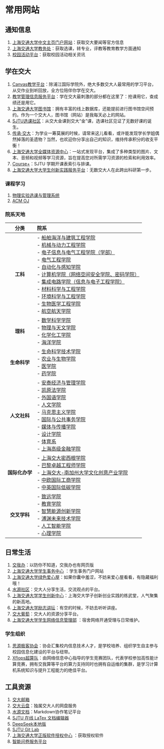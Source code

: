 # 常用网站
## 通知信息
1. [上海交通大学中文主页门户网站](https://www.sjtu.edu.cn/)：获取交大要闻等官方信息
2. [上海交通大学教务处](https://jwc.sjtu.edu.cn/)：获取选课，转专业，评教等教育教学方面通知
3. [校园活动平台](https://activity.sjtu.edu.cn/academic)：获取校园活动相关资讯

## 学在交大
1. [Canvas教学平台](https://oc.sjtu.edu.cn/)：除浦江国际学院外，绝大多数交大人最常用的学习平台，从交作业到听回放，全方位陪伴你学在交大。
2. [教学管理信息服务平台](https://i.sjtu.edu.cn/)：学在交大最刺激的部分都在这里了：抢课用它，查成绩还是用它。
3. [上海交通大学图书馆](https://www.lib.sjtu.edu.cn/f/main/index.shtml)：拥有丰富的线上数据库，还能提前进行图书馆空间预约。作为一个交大人，图书馆（网站）是我每天必上的网站。
4. [SJTU选课社区](https://course.sjtu.plus/)：从交大金课到交大“金”课，选课社区见证了无数好课的诞生。
5. [传承·交大](https://share.dyweb.sjtu.cn/)：为学业一筹莫展的时候，请常来这儿看看，或许能发现学长学姐偶然掉落的圣遗物？当然，也欢迎你分享出自己的知识，维持传承积分的收支平衡！
6. [上海交通大学全媒体资源中心](https://vlc.sjtu.edu.cn/)：一站式发现平台，集成了多种类型的图片、文本、音频和视频等学习资源，旨在提高您对所需学习资源的检索和利用效率。
7. [Course+](https://geek.sjtu.edu.cn/course-plus/)：SJTU 学期开课表索引与排课。
8. [上海交通大学大学生创新实践服务平台](https://prp.jwc.sjtu.edu.cn/)：无数交大人在此跨出科研第一步。
### 课程学习
1. [物理实验选课与管理系统](http://www.phycai.sjtu.edu.cn/)
2. [ACM OJ](https://acm.sjtu.edu.cn/OnlineJudge/)
### 院系天地
| 分类 | 院系 |
| :--: | :--- |
| **工科** | - [船舶海洋与建筑工程学院](https://naoce.sjtu.edu.cn) <br> - [机械与动力工程学院](https://me.sjtu.edu.cn) <br> - [电子信息与电气工程学院（学部）](https://www.seiee.sjtu.edu.cn) <br> - [电气工程学院](https://eei.sjtu.edu.cn/) <br> - [自动化与感知学院]() <br> - [计算机学院（网络空间安全学院、密码学院）]() <br> - [集成电路学院（信息与电子工程学院）](https://icisee.sjtu.edu.cn) <br> - [材料科学与工程学院](https://smse.sjtu.edu.cn) <br> - [环境科学与工程学院](https://sese.sjtu.edu.cn) <br> - [生物医学工程学院](https://bme.sjtu.edu.cn) <br> - [航空航天学院](https://www.aero.sjtu.edu.cn) |
| **理科** | - [数学科学学院](https://www.math.sjtu.edu.cn) <br> - [物理与天文学院](https://www.physics.sjtu.edu.cn) <br> - [化学化工学院](https://scce.sjtu.edu.cn) <br> - [海洋学院](https://soo.sjtu.edu.cn/) |
| **生命科学** | - [生命科学技术学院](https://life.sjtu.edu.cn) <br> - [农业与生物学院](https://www.agri.sjtu.edu.cn) <br> - [医学院](https://www.shsmu.edu.cn) <br> - [药学院](https://pharm.sjtu.edu.cn) |
| **人文社科** | - [安泰经济与管理学院](http.acem.sjtu.edu.cn) <br> - [凯原法学院](https://law.sjtu.edu.cn) <br> - [外国语学院](https://sfl.sjtu.edu.cn) <br> - [人文学院](https://shss.sjtu.edu.cn) <br> - [马克思主义学院](https://ma.sjtu.edu.cn/) <br> - [国际与公共事务学院](https://www.sipa.sjtu.edu.cn) <br> - [媒体与传播学院](https://smc.sjtu.edu.cn/) <br> - [设计学院](https://designschool.sjtu.edu.cn) <br> - [体育系](https://tiyuxi.sjtu.edu.cn) <br> - [上海高级金融学院](https://www.saif.sjtu.edu.cn) |
| **国际化办学** | - [上海交大密西根学院](https://www.ji.sjtu.edu.cn/) <br> - [巴黎卓越工程师学院](https://speit.sjtu.edu.cn) <br> - [上海交大-南加州大学文化创意产业学院](https://icci.sjtu.edu.cn) <br> - [中欧国际工商学院](https://cn.ceibs.edu) <br> - [中英国际低碳学院](https://lcc.sjtu.edu.cn) |
| **交叉学科** | - [致远学院](https://zhiyuan.sjtu.edu.cn) <br> - [教育学院](https://soe.sjtu.edu.cn/) <br> - [智慧能源创新学院](https://www.senergy.sjtu.edu.cn/) <br> - [溥渊未来技术学院](https://gift.sjtu.edu.cn/) <br> - [人工智能学院](https://soai.sjtu.edu.cn/) <br> - [心理学院](https://psychology.sjtu.edu.cn/) |


## 日常生活
1. [交我办](https://my.sjtu.edu.cn/)：以防你不知道，交我办也有网页版
2. [上海交通大学学生事务中心](https://affairs.sjtu.edu.cn/) ：学生事务门户网站
3. [上海交通大学绿色爱心屋](https://aixinwu.sjtu.edu.cn/)：如果你囊中羞涩，不妨来爱心屋看看，有隐藏福利哦！
4. [水源社区](https://shuiyuan.sjtu.edu.cn/)：交大人分享生活，交流观点的平台。
5. [上海交通大学学生创新中心](https://www.si.sjtu.edu.cn/home)：上海交大学子创新创业实践的练武堂，人气聚集的新高地。
6. [上海交通大学励志讲坛](https://lzjt.sjtu.edu.cn/)：有空的时候，不妨去听听讲座。
7. [交大葡萄](https://pt.sjtu.edu.cn/index.php)：交大人的资源分享平台。
8. [上海交通大学学生网络信息管理部](https://nimo.sjtu.edu.cn/) ：宿舍网络开通受理与日常维护。
### 学生组织
1. [思源极客协会](https://geek.sjtu.edu.cn/)：协会汇集校内信息技术人才，是学校培养、组织学生自主参与校园信息化建设的平台与纽带。
2. [Xflops超算队](https://xflops.sjtu.edu.cn)：由网络信息中心指导的学生竞赛团队，代表学校参加高性能计算竞赛，拥有交我算等平台的算力支持同时也拥有自运维的集群，是学习计算机系统知识与提升工程能力的绝佳平台。
## 工具资源
1. [交大邮箱](https://mail.sjtu.edu.cn/)
2. [交大云盘](https://jbox.sjtu.edu.cn/)：独属交大人的网盘服务
3. [水源文档](https://notes.sjtu.edu.cn/)：Markdown协作笔记平台
4. [SJTU 在线 LaTex 文档编辑器](https://latex.sjtu.edu.cn/)
5. [DeepSeek本地版](https://chat.sjtu.edu.cn/)
6. [SJTU Git Lab](https://git.sjtu.edu.cn/)
7. [上海交通大学正版软件授权中心](https://software.sjtu.edu.cn/) ：获取授权软件
8. [智能问卷服务平台](https://wj.sjtu.edu.cn/)
